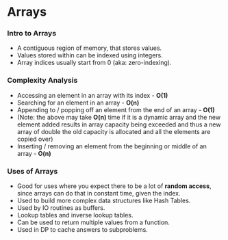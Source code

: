 # Arrays
### **Intro to Arrays**
* A contiguous region of memory, that stores values.
* Values stored within can be indexed using integers.
* Array indices usually start from 0 (aka: zero-indexing).

### **Complexity Analysis**
* Accessing an element in an array with its index - **O(1)**
* Searching for an element in an array - **O(n)**
* Appending to / popping off an element from the end of an array - **O(1)**
* (Note: the above may take **O(n)** time if it is a dynamic array and the new element added results in array capacity being exceeded and thus a new array of double the old capacity is allocated and all the elements are copied over)
* Inserting / removing an element from the beginning or middle of an array - **O(n)**

### **Uses of Arrays**
- Good for uses where you expect there to be a lot of **random access**, since arrays can do that in constant time, given the index.
- Used to build more complex data structures like Hash Tables.
- Used by IO routines as buffers.
- Lookup tables and inverse lookup tables.
- Can be used to return multiple values from a function.
- Used in DP to cache answers to subproblems.
